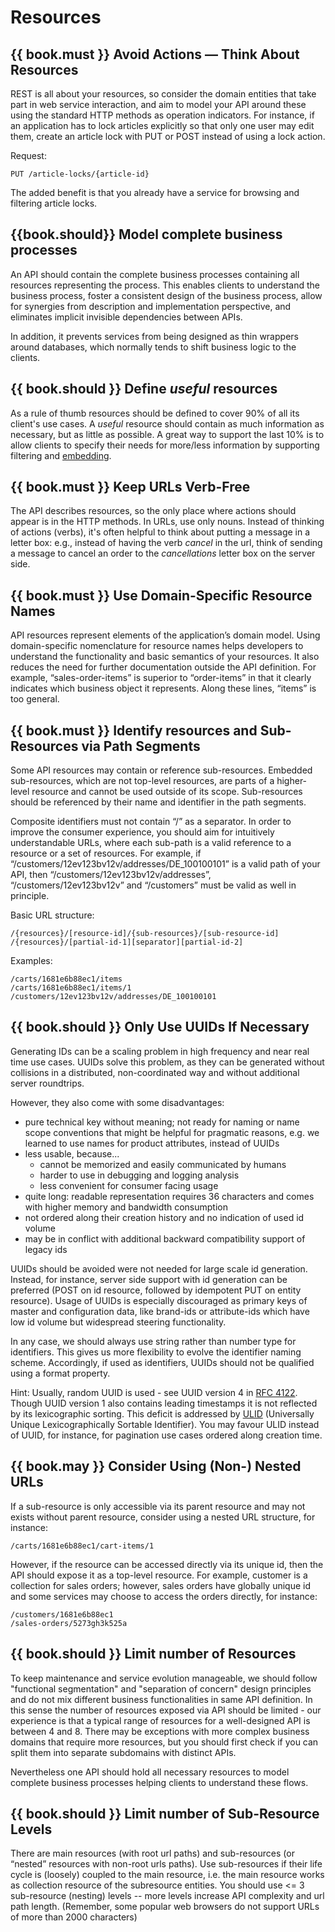 # Resources

## {{ book.must }} Avoid Actions — Think About Resources

REST is all about your resources, so consider the domain entities that take part in web service interaction, and aim to model your API around these using the standard HTTP methods as operation indicators. For instance, if an application has to lock articles explicitly so that only one user may edit them, create an article lock with PUT or POST instead of using a lock action.

Request:

    PUT /article-locks/{article-id}

The added benefit is that you already have a service for browsing and filtering article locks.

## {{book.should}} Model complete business processes
An API should contain the complete business processes containing all resources representing the process. This enables clients to understand the business process, foster a consistent design of the business process, allow for synergies from description and implementation perspective, and eliminates implicit invisible dependencies between APIs.

In addition, it prevents services from being designed as thin wrappers around databases, which normally tends to shift business logic to the clients.

## {{ book.should }} Define *useful* resources

As a rule of thumb resources should be defined to cover 90% of all its client's use cases. A *useful* resource should
contain as much information as necessary, but as little as possible. A great way to support the last 10% is to allow
clients to specify their needs for more/less information by supporting filtering and
[embedding](../hyper-media/Hypermedia.md#should-allow-embedding-of-complex-subresources).

## {{ book.must }} Keep URLs Verb-Free

The API describes resources, so the only place where actions should appear is in the HTTP methods.
In URLs, use only nouns. Instead of thinking of actions (verbs), it's often helpful to think about putting a message in a letter box: e.g., instead of having the verb *cancel* in the url, think of sending a message to cancel an order to the *cancellations* letter box on the server side.

## {{ book.must }} Use Domain-Specific Resource Names

API resources represent elements of the application’s domain model. Using domain-specific nomenclature for resource names helps developers to understand the functionality and basic semantics of your resources. It also reduces the need for further documentation outside the API definition. For example, “sales-order-items” is superior to “order-items” in that it clearly indicates which business object it represents. Along these lines, “items” is too general.

## {{ book.must }} Identify resources and Sub-Resources via Path Segments

Some API resources may contain or reference sub-resources. Embedded sub-resources, which are not top-level resources,
are parts of a higher-level resource and cannot be used outside of its scope. Sub-resources should be referenced
by their name and identifier in the path segments.

Composite identifiers must not contain “/” as a separator. In order to improve the consumer experience, you should
aim for intuitively understandable URLs, where each sub-path is a valid reference to a resource or a set of resources.
For example, if “/customers/12ev123bv12v/addresses/DE\_100100101” is a valid path of your API, then
“/customers/12ev123bv12v/addresses”, “/customers/12ev123bv12v” and “/customers” must be valid as well in principle.

Basic URL structure:

    /{resources}/[resource-id]/{sub-resources}/[sub-resource-id]
    /{resources}/[partial-id-1][separator][partial-id-2]

Examples:

    /carts/1681e6b88ec1/items
    /carts/1681e6b88ec1/items/1
    /customers/12ev123bv12v/addresses/DE_100100101


## {{ book.should }} Only Use UUIDs If Necessary

Generating IDs can be a scaling problem in high frequency and near real time use cases. 
UUIDs solve this problem, as they can be generated without collisions in a distributed, 
non-coordinated way and without additional server roundtrips.

However, they also come with some disadvantages:

* pure technical key without meaning; not ready for naming or name scope conventions 
that might be helpful for pragmatic reasons, e.g. we learned to use names for 
product attributes, instead of UUIDs 
* less usable, because...
   * cannot be memorized and easily communicated by humans
   * harder to use in debugging and logging analysis
   * less convenient for consumer facing usage
* quite long: readable representation requires 36 characters and comes with 
higher memory and bandwidth consumption 
* not ordered along their creation history and no indication of used id volume
* may be in conflict with additional backward compatibility support of legacy ids

UUIDs should be avoided were not needed for large scale id generation. 
Instead, for instance, server side support with id generation can be preferred (POST on id resource, 
followed by idempotent PUT on entity resource). 
Usage of UUIDs is especially discouraged as primary keys of master and configuration data, 
like brand-ids or attribute-ids which have low id volume but widespread steering functionality. 

In any case, we should always use string rather than number type for identifiers. 
This gives us more flexibility to evolve the identifier naming scheme. 
Accordingly, if used as identifiers, UUIDs should not be qualified using a format property.

Hint: Usually, random UUID is used - see UUID version 4 in [RFC 4122](https://tools.ietf.org/html/rfc4122). 
Though UUID version 1 also contains leading timestamps it is not reflected by its lexicographic sorting.
This deficit is addressed by [ULID](https://github.com/alizain/ulid) (Universally Unique Lexicographically Sortable Identifier). 
You may favour ULID instead of UUID, for instance, for pagination use cases ordered along creation time. 


## {{ book.may }} Consider Using (Non-) Nested URLs

If a sub-resource is only accessible via its parent resource and may not exists without parent resource, consider using a nested URL structure, for instance:

    /carts/1681e6b88ec1/cart-items/1

However, if the resource can be accessed directly via its unique id, then the API should expose it as a top-level resource. For example, customer is a collection for sales orders; however, sales orders have globally unique id and some services may choose to access the orders directly, for instance:

    /customers/1681e6b88ec1
    /sales-orders/5273gh3k525a

## {{ book.should }} Limit number of Resources

To keep maintenance and service evolution manageable, we should follow "functional segmentation" and "separation of concern" design principles and do not mix different business functionalities in same API definition. In this sense the number of resources exposed via API should be limited - our experience is that a typical range of resources for a well-designed API is between 4 and 8. There may be exceptions with more complex business domains that require more resources, but you should first check if you can split them into separate subdomains with distinct APIs.

Nevertheless one API should hold all necessary resources to model complete business processes helping clients to understand these flows.

## {{ book.should }} Limit number of Sub-Resource Levels

There are main resources (with root url paths) and sub-resources (or “nested” resources with non-root urls paths). Use sub-resources if their life cycle is (loosely) coupled to the main resource, i.e. the main resource works as collection resource of the subresource entities. You should use <= 3 sub-resource (nesting) levels -- more levels increase API complexity and url path length. (Remember, some popular web browsers do not support URLs of more than 2000 characters)
